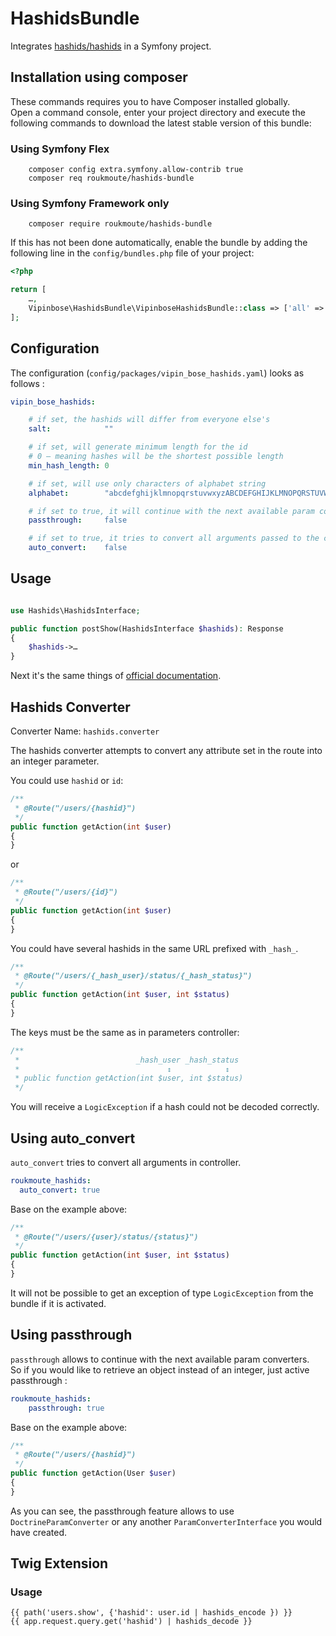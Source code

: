 # HashidsBundle

Integrates [hashids/hashids](https://github.com/ivanakimov/hashids.php) in a Symfony project.

## Installation using composer

These commands requires you to have Composer installed globally.  
Open a command console, enter your project directory and execute the following 
commands to download the latest stable version of this bundle:

### Using Symfony Flex

```
    composer config extra.symfony.allow-contrib true
    composer req roukmoute/hashids-bundle
```

### Using Symfony Framework only

```
    composer require roukmoute/hashids-bundle
```

If this has not been done automatically, enable the bundle by adding the 
following line in the `config/bundles.php` file of your project:

```php
<?php

return [
    …,
    Vipinbose\HashidsBundle\VipinboseHashidsBundle::class => ['all' => true],
];
```

## Configuration

The configuration (`config/packages/vipin_bose_hashids.yaml`) looks as follows :

```yaml
vipin_bose_hashids:

    # if set, the hashids will differ from everyone else's
    salt:            ""

    # if set, will generate minimum length for the id
    # 0 — meaning hashes will be the shortest possible length
    min_hash_length: 0

    # if set, will use only characters of alphabet string
    alphabet:        "abcdefghijklmnopqrstuvwxyzABCDEFGHIJKLMNOPQRSTUVWXYZ1234567890"

    # if set to true, it will continue with the next available param converters
    passthrough:     false

    # if set to true, it tries to convert all arguments passed to the controller
    auto_convert:    false
```

## Usage

```php

use Hashids\HashidsInterface;

public function postShow(HashidsInterface $hashids): Response
{
    $hashids->…
}
```

Next it's the same things of [official documentation](https://hashids.org/php/).

## Hashids Converter

Converter Name: `hashids.converter`

The hashids converter attempts to convert any attribute set in the route into 
an integer parameter.

You could use `hashid` or `id`:

```php
/**
 * @Route("/users/{hashid}")
 */
public function getAction(int $user)
{
}
```

or

```php
/**
 * @Route("/users/{id}")
 */
public function getAction(int $user)
{
}
```

You could have several hashids in the same URL prefixed with  `_hash_`.

```php
/**
 * @Route("/users/{_hash_user}/status/{_hash_status}")
 */
public function getAction(int $user, int $status)
{
}
```

The keys must be the same as in parameters controller:

```php
/**
 *                          _hash_user _hash_status
 *                                 ↕            ↕
 * public function getAction(int $user, int $status)
 */
```

You will receive a `LogicException` if a hash could not be decoded correctly.

## Using auto_convert

`auto_convert` tries to convert all arguments in controller.

```yaml
roukmoute_hashids:
  auto_convert: true
```

Base on the example above:

```php
/**
 * @Route("/users/{user}/status/{status}")
 */
public function getAction(int $user, int $status)
{
}
```

It will not be possible to get an exception of type `LogicException` from the 
bundle if it is activated.

## Using passthrough

`passthrough` allows to continue with the next available param converters.  
So if you would like to retrieve an object instead of an integer, just active 
passthrough :

```yaml
roukmoute_hashids:
    passthrough: true
```

Base on the example above:

```php
/**
 * @Route("/users/{hashid}")
 */
public function getAction(User $user)
{
}
```

As you can see, the passthrough feature allows to use `DoctrineParamConverter` 
or any another `ParamConverterInterface` you would have created.

## Twig Extension
### Usage

```twig
{{ path('users.show', {'hashid': user.id | hashids_encode }) }}
{{ app.request.query.get('hashid') | hashids_decode }}
```
